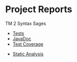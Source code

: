 # Project Reports

TM 2 Syntax Sages

- [Tests](./tests/test/)
- [JavaDoc](./javadoc/)
- [Test Coverage](./jacoco/test/html/)

* [Static Analysis](./spotbugs/main.html)
